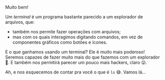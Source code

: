 Muito bem!

Um _terminal_ é um programa bastante parecido a um explorador de arquivos, que:

* também nos permite fazer operações com arquivos;
* mas com os quais interagimos digitando comandos, em vez de componentes gráficos como botões e ícones.  

E o que ganhamos usando um terminal? Ele é muito mais poderoso! Seremos capazes de fazer muito mais do que fazemos com um explorador :rocket:. E  também nos permitirá parecer um pouco mais hackers, claro :stuck_out_tongue:.

Ah, e nos esquecemos de contar pra você o que é `ls` :sweat_smile:. Vamos lá...
